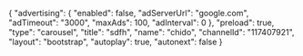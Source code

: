 {
    "advertising": {
        "enabled": false,
        "adServerUrl": "google.com",
        "adTimeout": "3000",
        "maxAds": 100,
        "adInterval": 0
    },
    "preload": true,
    "type": "carousel",
    "title": "sdfh",
    "name": "chido",
    "channelId": "117407921",
    "layout": "bootstrap",
    "autoplay": true,
    "autonext": false
}